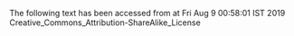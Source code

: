 The following text has been accessed from at Fri Aug 9 00:58:01 IST 2019
Creative_Commons_Attribution-ShareAlike_License

